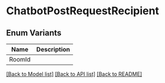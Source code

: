 # ChatbotPostRequestRecipient

## Enum Variants

| Name | Description |
|---- | -----|
| RoomId |  |

[[Back to Model list]](../README.md#documentation-for-models) [[Back to API list]](../README.md#documentation-for-api-endpoints) [[Back to README]](../README.md)


